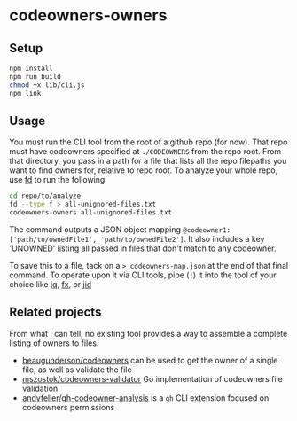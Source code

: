 # codeowners-owners

## Setup

```sh
npm install
npm run build
chmod +x lib/cli.js
npm link
```

## Usage

You must run the CLI tool from the root of a github repo (for now).
That repo must have codeowners specified at `./CODEOWNERS` from the repo root.
From that directory, you pass in a path for a file that lists all the repo filepaths you want to find owners for, relative to repo root.
To analyze your whole repo, use [fd](https://github.com/sharkdp/fd) to run the following:

```sh
cd repo/to/analyze
fd --type f > all-unignored-files.txt
codeowners-owners all-unignored-files.txt
```

The command outputs a JSON object mapping `@codeowner1: ['path/to/ownedFile1', 'path/to/ownedFile2']`.
It also includes a key 'UNOWNED' listing all passed in files that don't match to any codeowner.

To save this to a file, tack on a `> codeowners-map.json` at the end of that final command.
To operate upon it via CLI tools, pipe (`|`) it into the tool of your choice like [jq](https://github.com/stedolan/jq), [fx](https://github.com/antonmedv/fx), or [jid](https://github.com/simeji/jid)

## Related projects

From what I can tell, no existing tool provides a way to assemble a complete listing of owners to files.

- [beaugunderson/codeowners](https://github.com/beaugunderson/codeowners) can be used to get the owner of a single file, as well as validate the file
- [mszostok/codeowners-validator](https://github.com/mszostok/codeowners-validator) Go implementation of codeowners file validation
- [andyfeller/gh-codeowner-analysis](https://github.com/andyfeller/gh-codeowner-analysis) is a `gh` CLI extension focused on codeowners permissions

